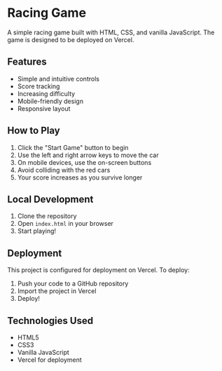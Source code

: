 # Racing Game

A simple racing game built with HTML, CSS, and vanilla JavaScript. The game is designed to be deployed on Vercel.

## Features

- Simple and intuitive controls
- Score tracking
- Increasing difficulty
- Mobile-friendly design
- Responsive layout

## How to Play

1. Click the "Start Game" button to begin
2. Use the left and right arrow keys to move the car
3. On mobile devices, use the on-screen buttons
4. Avoid colliding with the red cars
5. Your score increases as you survive longer

## Local Development

1. Clone the repository
2. Open `index.html` in your browser
3. Start playing!

## Deployment

This project is configured for deployment on Vercel. To deploy:

1. Push your code to a GitHub repository
2. Import the project in Vercel
3. Deploy!

## Technologies Used

- HTML5
- CSS3
- Vanilla JavaScript
- Vercel for deployment 